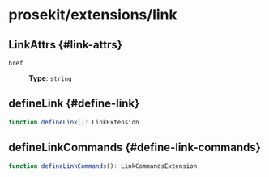 # prosekit/extensions/link

## LinkAttrs {#link-attrs}

<dl>

<dt>

`href`

</dt>

<dd>

**Type**: `string`

</dd>

</dl>

## defineLink {#define-link}

```ts
function defineLink(): LinkExtension
```

## defineLinkCommands {#define-link-commands}

```ts
function defineLinkCommands(): LinkCommandsExtension
```
